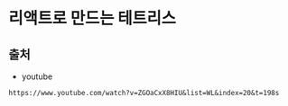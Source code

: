 # 리액트로 만드는 테트리스

## 출처

- youtube

```
https://www.youtube.com/watch?v=ZGOaCxX8HIU&list=WL&index=20&t=198s
```
